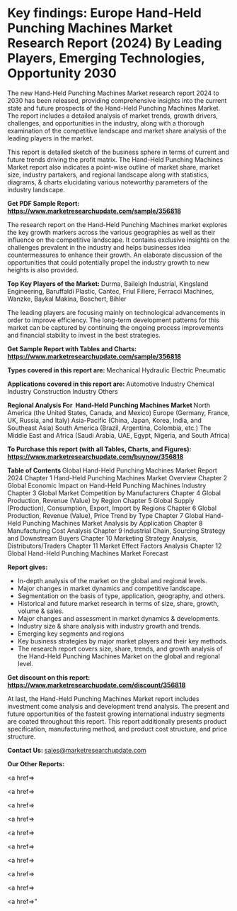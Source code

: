 # Key findings: Europe Hand-Held Punching Machines Market Research Report (2024) By Leading Players, Emerging Technologies, Opportunity 2030

The new Hand-Held Punching Machines Market research report 2024 to 2030 has been released, providing comprehensive insights into the current state and future prospects of the Hand-Held Punching Machines Market. The report includes a detailed analysis of market trends, growth drivers, challenges, and opportunities in the industry, along with a thorough examination of the competitive landscape and market share analysis of the leading players in the market.

This report is detailed sketch of the business sphere in terms of current and future trends driving the profit matrix. The Hand-Held Punching Machines Market report also indicates a point-wise outline of market share, market size, industry partakers, and regional landscape along with statistics, diagrams, &amp; charts elucidating various noteworthy parameters of the industry landscape.

<strong><b>Get PDF Sample Report: <a href=https://www.marketresearchupdate.com/sample/356818>https://www.marketresearchupdate.com/sample/356818</a></b></strong>

The research report on the Hand-Held Punching Machines market explores the key growth markers across the various geographies as well as their influence on the competitive landscape. It contains exclusive insights on the challenges prevalent in the industry and helps businesses idea countermeasures to enhance their growth. An elaborate discussion of the opportunities that could potentially propel the industry growth to new heights is also provided.

<strong><b>Top Key Players of the Market:
</b></strong>Durma, Baileigh Industrial, Kingsland Engineering, Baruffaldi Plastic, Cantec, Friul Filiere, Ferracci Machines, Wanzke, Baykal Makina, Boschert, Bihler<strong><b>
</b></strong>

The leading players are focusing mainly on technological advancements in order to improve efficiency. The long-term development patterns for this market can be captured by continuing the ongoing process improvements and financial stability to invest in the best strategies.

<strong><b>Get Sample Report with Tables and Charts: <a href=https://www.marketresearchupdate.com/sample/356818>https://www.marketresearchupdate.com/sample/356818</a></b></strong>

<strong><b>Types covered in this report are:
</b></strong>Mechanical
Hydraulic
Electric
Pneumatic<strong><b>
</b></strong>

<strong><b>Applications covered in this report are:
</b></strong>Automotive Industry
Chemical Industry
Construction Industry
Others<strong><b>
</b></strong>

<strong><b>Regional Analysis For  Hand-Held Punching Machines Market</b></strong><strong><b>
</b></strong>North America (the United States, Canada, and Mexico)
Europe (Germany, France, UK, Russia, and Italy)
Asia-Pacific (China, Japan, Korea, India, and Southeast Asia)
South America (Brazil, Argentina, Colombia, etc.)
The Middle East and Africa (Saudi Arabia, UAE, Egypt, Nigeria, and South Africa)

<strong><b>To Purchase this report (with all Tables, Charts, and Figures): <a href=https://www.marketresearchupdate.com/buynow/356818>https://www.marketresearchupdate.com/buynow/356818</a></b></strong>

<strong><b>Table of Contents</b></strong><strong><b>
</b></strong>Global Hand-Held Punching Machines Market Report 2024
Chapter 1 Hand-Held Punching Machines Market Overview
Chapter 2 Global Economic Impact on Hand-Held Punching Machines Industry
Chapter 3 Global Market Competition by Manufacturers
Chapter 4 Global Production, Revenue (Value) by Region
Chapter 5 Global Supply (Production), Consumption, Export, Import by Regions
Chapter 6 Global Production, Revenue (Value), Price Trend by Type
Chapter 7 Global Hand-Held Punching Machines Market Analysis by Application
Chapter 8 Manufacturing Cost Analysis
Chapter 9 Industrial Chain, Sourcing Strategy and Downstream Buyers
Chapter 10 Marketing Strategy Analysis, Distributors/Traders
Chapter 11 Market Effect Factors Analysis
Chapter 12 Global Hand-Held Punching Machines Market Forecast

<strong><b>Report gives:</b></strong>

- In-depth analysis of the market on the global and regional levels.
- Major changes in market dynamics and competitive landscape.
- Segmentation on the basis of type, application, geography, and others.
- Historical and future market research in terms of size, share, growth, volume &amp; sales.
- Major changes and assessment in market dynamics &amp; developments.
- Industry size &amp; share analysis with industry growth and trends.
- Emerging key segments and regions
- Key business strategies by major market players and their key methods.
- The research report covers size, share, trends, and growth analysis of the Hand-Held Punching Machines Market on the global and regional level.

<strong><b>Get discount on this report: <a href=https://www.marketresearchupdate.com/discount/356818>https://www.marketresearchupdate.com/discount/356818</a></b></strong>

At last, the Hand-Held Punching Machines Market report includes investment come analysis and development trend analysis. The present and future opportunities of the fastest growing international industry segments are coated throughout this report. This report additionally presents product specification, manufacturing method, and product cost structure, and price structure.

<strong><b>Contact Us:
</b></strong>sales@marketresearchupdate.com

<strong>Our Other Reports:</strong>

<a href=></a>

<a href=></a>

<a href=></a>

<a href=></a>

<a href=></a>

<a href=></a>

<a href=></a>

<a href=></a>

<a href=></a>

<a href=></a>"

